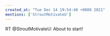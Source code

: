 ```yaml
---
created_at: "Tue Dec 14 19:54:40 +0000 2021"
mentions: ['StroutMotivateU']
---
```


RT @StroutMotivateU: About to start!